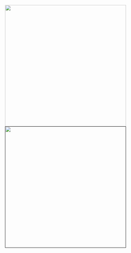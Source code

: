 
<a href="https://github.com/anuraghazra/convoychat">
  <img align="center" width="400" src="https://github-readme-stats.vercel.app/api/top-langs/?username=GalenBlabla&layout=compact" />
</a>
</br>

<a href="">
  <img align="center" width="400" src="https://api.xecades.xyz/api?email=alonmadeit%40gmail.com" />
</a>



